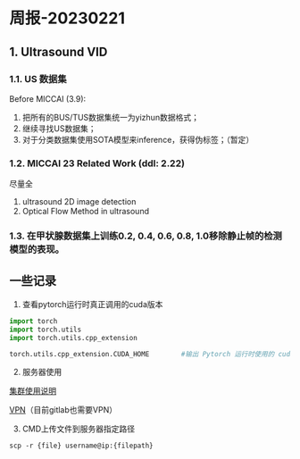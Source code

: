 # 周报-20230221

## 1. Ultrasound VID

### 1.1. US 数据集

Before MICCAI (3.9):
1. 把所有的BUS/TUS数据集统一为yizhun数据格式；
2. 继续寻找US数据集；
3. 对于分类数据集使用SOTA模型来inference，获得伪标签；（暂定） 

### 1.2. MICCAI 23 Related Work (ddl: 2.22)

尽量全
1. ultrasound 2D image detection
2. Optical Flow Method in ultrasound

### 1.3. 在甲状腺数据集上训练0.2, 0.4, 0.6, 0.8, 1.0移除静止帧的检测模型的表现。


## 一些记录

1. 查看pytorch运行时真正调用的cuda版本

```python
import torch
import torch.utils
import torch.utils.cpp_extension

torch.utils.cpp_extension.CUDA_HOME        #输出 Pytorch 运行时使用的 cuda 
```

2. 服务器使用

[集群使用说明](file/集群使用说明.pdf)

[VPN](file/windows使用vpn教程.docx)（目前gitlab也需要VPN）

3. CMD上传文件到服务器指定路径

```shell
scp -r {file} username@ip:{filepath}
```

